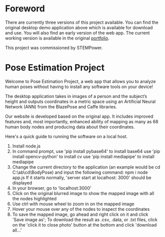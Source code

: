 # Foreword
There are currently three versions of this project available. You can find the original desktop demo application above which is available for download and use. You will also find an early version of the web app. The current working version is available in the original [portfolio](https://kgalvancuesta.github.io/portfolio/).  

This project was commissioned by STEMPower.

# Pose Estimation Project

Welcome to Pose Estimation Project, a web app that allows you to analyze human poses without having to install any software tools on your device!

The desktop application takes in images of a person and the subject’s height and outputs coordinates in a metric space using an Artificial Neural Network (ANN) from the BlazePose and Caffe libraries.

Our website is developed based on the original app. It includes improved features and, most importantly, enhanced ability of mapping as many as 68 human body nodes and producing data about their coordinates.

Here's a quick guide to running the software on a local host.

1. Install node.js
2. In command prompt, use 'pip install pybase64' to install base64
   use 'pip install opencv-python' to install cv
   use 'pip install mediapipe' to install mediapipe
3. Change the current directory to the application (an example would be                                     cd C:\ab\cd\BodyPose) and input the following command:
    npm i
    node app.js
    If it starts normally, 'server start at localhost: 3000' should be displayed
4. In your browser, go to 'localhost:3000' 
5. Click on the original blurred image to show the mapped image with all the nodes highlighted
6. Use ctrl with mouse wheel to zoom in on the mapped image
7. Hover your mouse over any of the nodes to inspect the coordinates
8. To save the mapped image, go ahead and right click on it and click 'Save image as'; To download the result as .csv, .data, or .txt files, click on the 'click it to close photo' button at the bottom and click 'download all...'

